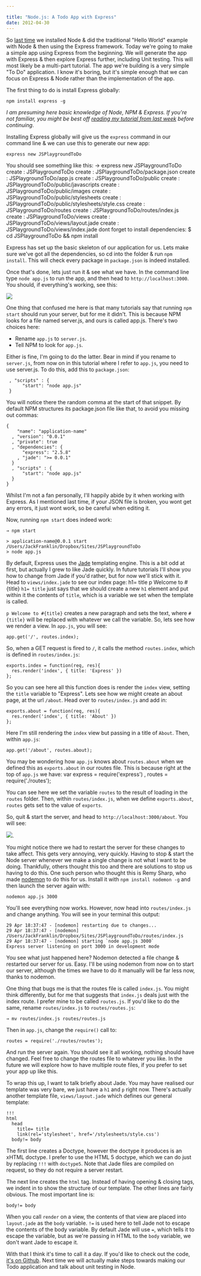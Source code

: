 ```yaml
---

title: "Node.js: A Todo App with Express"
date: 2012-04-30
---
```


So [last time](http://javascriptplayground.com/blog/2012/04/beginning-node-js-express-tutorial) we installed Node & did the traditional "Hello World" example with Node & then using the Express framework. Today we're going to make a simple app using Express from the beginning. We will generate the app with Express & then explore Express further, including Unit testing. This will most likely be a multi-part tutorial. The app we're building is a very simple "To Do" application. I know it's boring, but it's simple enough that we can focus on Express & Node rather than the implementation of the app.

The first thing to do is install Express globally:

    npm install express -g

_I am presuming here basic knowledge of Node, NPM & Express. If you're not familiar, you might be best off [reading my tutorial from last week](http://javascriptplayground.com/blog/2012/04/beginning-node-js-express-tutorial) before continuing_.

Installing Express globally will give us the `express` command in our command line & we can use this to generate our new app:

    express new JSPlaygroundToDo

You should see something like this:
→ express new JSPlaygroundToDo
create : JSPlaygroundToDo
create : JSPlaygroundToDo/package.json
create : JSPlaygroundToDo/app.js
create : JSPlaygroundToDo/public
create : JSPlaygroundToDo/public/javascripts
create : JSPlaygroundToDo/public/images
create : JSPlaygroundToDo/public/stylesheets
create : JSPlaygroundToDo/public/stylesheets/style.css
create : JSPlaygroundToDo/routes
create : JSPlaygroundToDo/routes/index.js
create : JSPlaygroundToDo/views
create : JSPlaygroundToDo/views/layout.jade
create : JSPlaygroundToDo/views/index.jade
dont forget to install dependencies:
$ cd JSPlaygroundToDo && npm install

Express has set up the basic skeleton of our application for us. Lets make sure we've got all the dependencies, so cd into the folder & run `npm install`. This will check every package in `package.json` is indeed installed.

Once that's done, lets just run it & see what we have. In the command line type `node app.js` to run the app, and then head to `http://localhost:3000`. You should, if everything's working, see this:

![](https://cl.ly/3P2u133L0v2C3J3M1A2Y/Screen%20Shot%202012-04-29%20at%2017.38.26.png)

One thing that confused me here is that many tutorials say that running `npm start` should run your server, but for me it didn't. This is because NPM looks for a file named server.js, and ours is called app.js. There's two choices here:

* Rename `app.js` to `server.js`.
* Tell NPM to look for `app.js`.

Either is fine, I'm going to do the latter. Bear in mind if you rename to `server.js`, from now on in this tutorial where I refer to `app.js`, you need to use server.js. To do this, add this to `package.json`:

     , "scripts" : {
          "start": "node app.js"
     }


You will notice there the random comma at the start of that snippet. By default NPM structures its package.json file like that, to avoid you missing out commas:

    {
        "name": "application-name"
      , "version": "0.0.1"
      , "private": true
      , "dependencies": {
          "express": "2.5.8"
        , "jade": ">= 0.0.1"
      }
      , "scripts" : {
          "start": "node app.js"
      }
    }

Whilst I'm not a fan personally, I'll happily abide by it when working with Express. As I mentioned last time, if your JSON file is broken, you wont get any errors, it just wont work, so be careful when editing it.

Now, running `npm start` does indeed work:

    → npm start

    > application-name@0.0.1 start /Users/JackFranklin/Dropbox/Sites/JSPlaygroundToDo
    > node app.js

By default, Express uses the [Jade](http://jade-lang.com/) templating engine. This is a bit odd at first, but actually I grew to like Jade quickly. In future tutorials I'll show you how to change from Jade if you'd rather, but for now we'll stick with it. Head to `views/index.jade` to see our index page:
h1= title
p Welcome to #{title}
`h1= title` just says that we should create a new `h1` element and put within it the contents of `title`, which is a variable we set when the template is called.

`p Welcome to #{title}` creates a new paragraph and sets the text, where `#{title}` will be replaced with whatever we call the variable. So, lets see how we render a view. In `app.js`, you will see:

    app.get('/', routes.index);

So, when a GET request is fired to `/`, it calls the method `routes.index`, which is defined in `routes/index.js`:

    exports.index = function(req, res){
      res.render('index', { title: 'Express' })
    };

So you can see here all this function does is render the `index` view, setting the `title` variable to "Express". Lets see how we might create an about page, at the url `/about`. Head over to `routes/index.js` and add in:

    exports.about = function(req, res){
      res.render('index', { title: 'About' })
    };

Here I'm still rendering the `index` view but passing in a title of `About`. Then, within `app.js`:

    app.get('/about', routes.about);

You may be wondering how `app.js` knows about `routes.about` when we defined this as `exports.about` in our routes file. This is because right at the top of `app.js` we have:
var express = require('express')
, routes = require('./routes');

You can see here we set the variable `routes` to the result of loading in the `routes` folder. Then, within `routes/index.js`, when we define `exports.about`, `routes` gets set to the value of `exports`.

So, quit & start the server, and head to `http://localhost:3000/about`. You will see:

![](https://cl.ly/1g2r340j3H0e0p160F1y/Screen%20Shot%202012-04-29%20at%2018.34.36.png).

You might notice there we had to restart the server for these changes to take affect. This gets very annoying, very quickly. Having to stop & start the Node server whenever we make a single change is not what I want to be doing. Thankfully, others thought this too and there are solutions to stop us having to do this. One such person who thought this is Remy Sharp, who made [nodemon](http://remysharp.com/2010/10/12/nodejs-rapid-development-nodemon/) to do this for us. Install it with `npm install nodemon -g` and then launch the server again with:

    nodemon app.js 3000

You'll see everything now works. However, now head into `routes/index.js` and change anything. You will see in your terminal this output:

    29 Apr 18:37:47 - [nodemon] restarting due to changes...
    29 Apr 18:37:47 - [nodemon] /Users/JackFranklin/Dropbox/Sites/JSPlaygroundToDo/routes/index.js
    29 Apr 18:37:47 - [nodemon] starting `node app.js 3000`
    Express server listening on port 3000 in development mode

You see what just happened here? Nodemon detected a file change & restarted our server for us. Easy. I'll be using nodemon from now on to start our server, although the times we have to do it manually will be far less now, thanks to nodemon.

One thing that bugs me is that the routes file is called `index.js`. You might think differently, but for me that suggests that `index.js` deals just with the index route. I prefer mine to be called `routes.js`. If you'd like to do the same, rename `routes/index.js` to `routes/routes.js`:

    → mv routes/index.js routes/routes.js

Then in `app.js`, change the `require()` call to:

    routes = require('./routes/routes');

And run the server again. You should see it all working, nothing should have changed. Feel free to change the routes file to whatever you like. In the future we will explore how to have multiple route files, if you prefer to set your app up like this.

To wrap this up, I want to talk briefly about Jade. You may have realised our template was very bare, we just have a `h1` and `p` right now. There's actually another template file, `views/layout.jade` which defines our general template:

    !!!
    html
      head
        title= title
        link(rel='stylesheet', href='/stylesheets/style.css')
      body!= body

The first line creates a Doctype, however the doctype it produces is an xHTML doctype. I prefer to use the HTML 5 doctype, which we can do just by replacing `!!!` with `doctype5`. Note that Jade files are compiled on request, so they do not require a server restart.

The next line creates the `html` tag. Instead of having opening & closing tags, we indent in to show the structure of our template. The other lines are fairly obvious. The most important line is:

    body!= body

When you call `render` on a view, the contents of that view are placed into `layout.jade` as the `body` variable. `!=` is used here to tell Jade not to escape the contents of the body variable. By default Jade will use `=`, which tells it to escape the variable, but as we're passing in HTML to the `body` variable, we don't want Jade to escape it.

With that I think it's time to call it a day. If you'd like to check out the code, [it's on Github](https://github.com/jackfranklin/node-todo). Next time we will actually make steps towards making our Todo application and talk about unit testing in Node.
